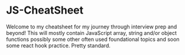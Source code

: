 # JS-CheatSheet
Welcome to my cheatsheet for my journey through interview prep and beyond! 
This will mostly contain JavaScript array, string and/or object functions possibly some other often used foundational topics and soon some react hook practice. Pretty standard.

